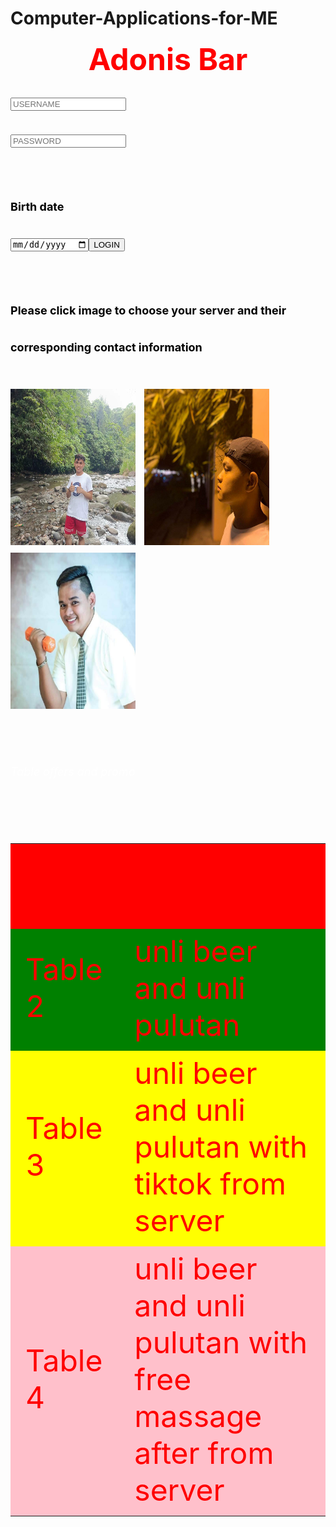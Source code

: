 # Computer-Applications-for-ME
<html> 
<title>Apostol,Cajucson,Orcajada</title>
<head><font color="red" size="+4"><center>
<b>Adonis Bar</b></center>
</head>

<body background="background.jpg">
<input placeholder="USERNAME">
<br><input type="password" placeholder="PASSWORD"></br>
<p><B><font size="+1" color="black">Birth date</B><br><input type="DATE"></font><button>LOGIN</button></p>
<p><font size="+1" color="black"><b>Please click image to choose your server and their corresponding contact information</b></p></font>
<a href="https://www.facebook.com/jouhnesty.orcajada.5" target="_blank"><img src="1.jpg" width="200" height="250"></a>
<a href="https://www.facebook.com/kalbzvin" target="_blank"><img src="2.jpg" width="200" height="250"></a>
<a href="https://www.facebook.com/johnalbert.apostol24" target="_blank"><img src="3.jpg" width="200" height="250"></a>

<table bgcolor="white" align="left">
<p><i><font size="+1" color="white">Table offers and promo</font></p></i>
<tr  bgcolor="red">
<td>Table 1</td>
<td>unli beer</td>
<tr  bgcolor="green">
<td>Table 2</td>
<td>unli beer and unli pulutan</td>
<tr  bgcolor="yellow">
<td>Table 3</td>
<td>unli beer and unli pulutan with tiktok from server </td>
<tr  bgcolor="pink">
<td>Table 4</td>
<td>unli beer and unli pulutan with free massage after from server</td>
</body>
</html>
